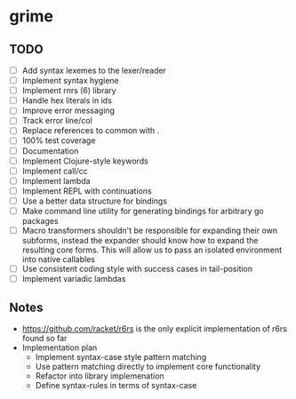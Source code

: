# grime

## TODO

* [ ] Add syntax lexemes to the lexer/reader
* [ ] Implement syntax hygiene
* [ ] Implement rnrs (6) library
* [ ] Handle hex literals in ids
* [ ] Improve error messaging
* [ ] Track error line/col
* [ ] Replace references to common with .
* [ ] 100% test coverage
* [ ] Documentation
* [ ] Implement Clojure-style keywords
* [ ] Implement call/cc
* [ ] Implement lambda
* [ ] Implement REPL with continuations
* [ ] Use a better data structure for bindings
* [ ] Make command line utility for generating bindings for arbitrary go packages
* [ ] Macro transformers shouldn't be responsible for expanding their own subforms, instead the expander should know how to expand the resulting core forms. This will allow us to pass an isolated environment into native callables
* [ ] Use consistent coding style with success cases in tail-position
* [ ] Implement variadic lambdas

## Notes

* https://github.com/racket/r6rs is the only explicit implementation of r6rs found so far
* Implementation plan
  * Implement syntax-case style pattern matching
  * Use pattern matching directly to implement core functionality
  * Refactor into library implemenation
  * Define syntax-rules in terms of syntax-case